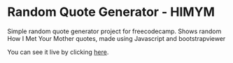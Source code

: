 # Random Quote Generator - HIMYM

Simple random quote generator project for freecodecamp.
Shows random How I Met Your Mother quotes, made using Javascript and bootstrapviewer

You can see it live by clicking [here](https://timolansberry.github.io/bootstrap-random-HIMYM-quote-generator/).
